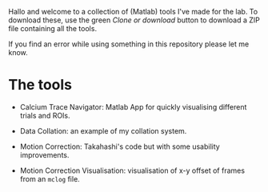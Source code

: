 Hallo and welcome to a collection of (Matlab) tools I've made for the lab. To download these, use the green *Clone or download* button to download a ZIP file containing all the tools.

If you find an error while using something in this repository please let me know.

# The tools

- Calcium Trace Navigator: Matlab App for quickly visualising different trials and ROIs.

- Data Collation: an example of my collation system.

- Motion Correction: Takahashi's code but with some usability improvements.

- Motion Correction Visualisation: visualisation of x-y offset of frames from an `mclog` file. 
